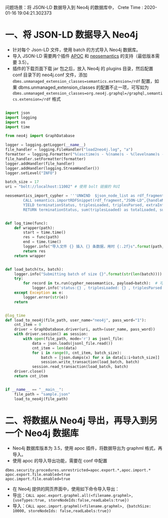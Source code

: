 
问题场景：将 JSON-LD 数据导入到 Neo4j 的数据库中，
Crete Time : 2020-01-16 19:04:21.302373

# 一、将 JSON-LD 数据导入 Neo4j

* 针对每个 Json-LD 文件，使用 batch 的方式导入 Neo4j 数据库。
* 导入 JSON-LD 需要两个插件 [APOC](https://github.com/neo4j-contrib/neo4j-apoc-procedures) 和 [neosemantics](https://github.com/neo4j-labs/neosemantics) 的支持（最低版本需要 3.5）。
* 插件的下载页面下载 jar 包之后，放入 Neo4j 的 plugins 目录，然后配置 conf 目录下的 neo4j.conf 文件，添加 ```dbms.unmanaged_extension_classes=semantics.extension=/rdf``` 配置，如果 dbms.unmanaged_extension_classes 的配置不止一项，可写如为 ```dbms.unmanaged_extension_classes=org.neo4j.graphql=/graphql,semantics.extension=/rdf``` 格式


```py

import json
import logging
import os
import time

from neo4j import GraphDatabase

logger = logging.getLogger(__name__)
file_handler = logging.FileHandler("load2neo4j.log", "a")
formatter = logging.Formatter("%(asctime)s - %(name)s - %(levelname)s - %(process)s - %(message)s")
file_handler.setFormatter(formatter)
logger.addHandler(file_handler)
logger.addHandler(logging.StreamHandler())
logger.setLevel("INFO")

batch_size = 17
uri = "bolt://localhost:11002" # 使用 bolt 链接的 RUI

neosemantics_import_cypher = '''UNWIND  $json_node_list as rdf_fragment
        CALL semantics.importRDFSnippet(rdf_fragment,"JSON-LD",{handleMultival: "ARRAY",multivalPropList : ["http://socrates.aidigger.com/property/alias"]})
        YIELD terminationStatus, triplesLoaded, triplesParsed, extraInfo
        RETURN terminationStatus, sum(triplesLoaded) as totalLoaded, sum(triplesParsed) as totalParsed '''.replace('\n', '')


def log_time(func):
    def wrapper(path):
        start = time.time()
        res = func(path)
        end = time.time()
        logger.info("导入文件 {} 插入 {} 条数据，用时 {:.2f}s".format(path, res, end-start))
        return res
    return wrapper


def load_batch(tx, batch):
    logger.info("Submitting batch of size {}".format(str(len(batch))))
    try:
        for record in tx.run(cypher_neosemantics, payload=batch):  # 可能触发 property 名称太长超出限制的异常
            logger.info('status:{} , triplesLoaded: {} , triplesParsed: {}'.format(record["terminationStatus"], record["totalLoaded"], record["totalParsed"]))
    except Exception as e:
        logger.error(str(e))
    return


@log_time
def load_to_neo4j(file_path, user_name="neo4j", pass_word="1"):
    cnt_item = 0
    driver = GraphDatabase.driver(uri, auth=(user_name, pass_word))
    with driver.session() as session:
        with open(file_path, mode='r') as jsonl_file:
            data = json.loads(jsonl_file.read())
            cnt_item = len(data)
            for i in range(0, cnt_item, batch_size):
                batch = [json.dumps(x) for x in data[i:i+batch_size]]
                session.write_transaction(load_batch, batch)
            session.read_transaction(load_batch, batch)
    driver.close()
    return cnt_item


if __name__ == "__main__":
    file_path = "sample.json"
    load_to_neo4j(file_path)
```

# 二、将数据从 Neo4j 导出，再导入到另一个 Neo4j 数据库

* Neo4j 数据库版本为 3.5，使用 apoc 插件，将数据导出为 graphml 格式，再导入。
* 使用 apoc 的导入导出功能，需要在 conf 中配置
```
dbms.security.procedures.unrestricted=apoc.export.*,apoc.import.*
apoc.export.file.enabled=true
apoc.import.file.enabled=true
```

* 在 Neo4j 提供的网页界面中，使用如下命令导入导出：
* 导出：```CALL apoc.export.graphml.all(<filename.graphml>, {useTypes:true, storeNodeIds:false,readLabels:true})```
* 导入：```CALL apoc.import.graphml(<filename.graphml>, {batchSize: 10000, storeNodeIds: false,readLabels:true})```

